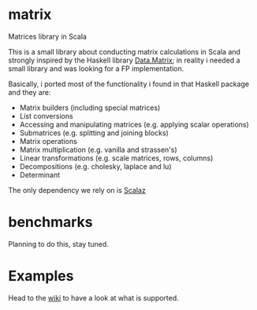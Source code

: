 # matrix

Matrices library in Scala

This is a small library about conducting matrix calculations in Scala and
strongly inspired by the Haskell library [Data.Matrix](https://hackage.haskell.org/package/matrix-0.3.6.1/docs/Data-Matrix.html); in reality i needed a small library and was looking for a FP implementation.

Basically, i ported most of the functionality i found in that Haskell package and they are:

- Matrix builders (including special matrices)
- List conversions
- Accessing and manipulating matrices (e.g. applying scalar operations)
- Submatrices (e.g. splitting and joining blocks)
- Matrix operations 
- Matrix multiplication (e.g. vanilla and strassen's)
- Linear transformations (e.g. scale matrices, rows, columns)
- Decompositions (e.g. cholesky, laplace and lu)
- Determinant

The only dependency we rely on is [Scalaz](https://github.com/scalaz/scalaz)

# benchmarks

Planning to do this, stay tuned.

# Examples

Head to the [wiki](https://github.com/raymondtay/matrix/wiki) to have a look at what is supported.

